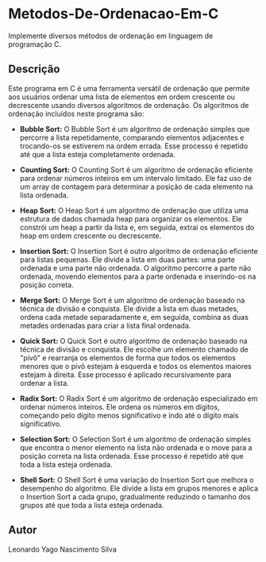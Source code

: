 # Metodos-De-Ordenacao-Em-C

Implemente diversos métodos de ordenação em linguagem de programação C.

## Descrição

Este programa em C é uma ferramenta versátil de ordenação que permite aos usuários ordenar uma lista de elementos em ordem crescente ou decrescente usando diversos algoritmos de ordenação. Os algoritmos de ordenação incluídos neste programa são:

- **Bubble Sort:** O Bubble Sort é um algoritmo de ordenação simples que percorre a lista repetidamente, comparando elementos adjacentes e trocando-os se estiverem na ordem errada. Esse processo é repetido até que a lista esteja completamente ordenada.

- **Counting Sort:** O Counting Sort é um algoritmo de ordenação eficiente para ordenar números inteiros em um intervalo limitado. Ele faz uso de um array de contagem para determinar a posição de cada elemento na lista ordenada.

- **Heap Sort:** O Heap Sort é um algoritmo de ordenação que utiliza uma estrutura de dados chamada heap para organizar os elementos. Ele constrói um heap a partir da lista e, em seguida, extrai os elementos do heap em ordem crescente ou decrescente.

- **Insertion Sort:** O Insertion Sort é outro algoritmo de ordenação eficiente para listas pequenas. Ele divide a lista em duas partes: uma parte ordenada e uma parte não ordenada. O algoritmo percorre a parte não ordenada, movendo elementos para a parte ordenada e inserindo-os na posição correta.

- **Merge Sort:** O Merge Sort é um algoritmo de ordenação baseado na técnica de divisão e conquista. Ele divide a lista em duas metades, ordena cada metade separadamente e, em seguida, combina as duas metades ordenadas para criar a lista final ordenada.

- **Quick Sort:** O Quick Sort é outro algoritmo de ordenação baseado na técnica de divisão e conquista. Ele escolhe um elemento chamado de "pivô" e rearranja os elementos de forma que todos os elementos menores que o pivô estejam à esquerda e todos os elementos maiores estejam à direita. Esse processo é aplicado recursivamente para ordenar a lista.

- **Radix Sort:** O Radix Sort é um algoritmo de ordenação especializado em ordenar números inteiros. Ele ordena os números em dígitos, começando pelo dígito menos significativo e indo até o dígito mais significativo.

- **Selection Sort:** O Selection Sort é um algoritmo de ordenação simples que encontra o menor elemento na lista não ordenada e o move para a posição correta na lista ordenada. Esse processo é repetido até que toda a lista esteja ordenada.

- **Shell Sort:** O Shell Sort é uma variação do Insertion Sort que melhora o desempenho do algoritmo. Ele divide a lista em grupos menores e aplica o Insertion Sort a cada grupo, gradualmente reduzindo o tamanho dos grupos até que toda a lista esteja ordenada.

## Autor

Leonardo Yago Nascimento Silva



